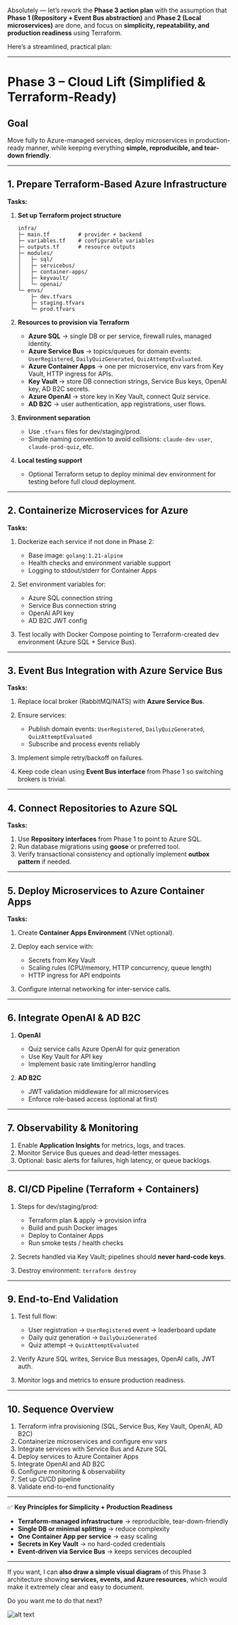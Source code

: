 Absolutely — let’s rework the **Phase 3 action plan** with the assumption that **Phase 1 (Repository + Event Bus abstraction)** and **Phase 2 (Local microservices)** are done, and focus on **simplicity, repeatability, and production readiness** using Terraform.

Here’s a streamlined, practical plan:

---

# **Phase 3 – Cloud Lift (Simplified & Terraform-Ready)**

## **Goal**

Move fully to Azure-managed services, deploy microservices in production-ready manner, while keeping everything **simple, reproducible, and tear-down friendly**.

---

## **1. Prepare Terraform-Based Azure Infrastructure**

**Tasks:**

1. **Set up Terraform project structure**

   ```
   infra/
   ├─ main.tf         # provider + backend
   ├─ variables.tf    # configurable variables
   ├─ outputs.tf      # resource outputs
   ├─ modules/
   │   ├─ sql/
   │   ├─ servicebus/
   │   ├─ container-apps/
   │   ├─ keyvault/
   │   └─ openai/
   └─ envs/
       ├─ dev.tfvars
       ├─ staging.tfvars
       └─ prod.tfvars
   ```

2. **Resources to provision via Terraform**

   * **Azure SQL** → single DB or per service, firewall rules, managed identity.
   * **Azure Service Bus** → topics/queues for domain events: `UserRegistered`, `DailyQuizGenerated`, `QuizAttemptEvaluated`.
   * **Azure Container Apps** → one per microservice, env vars from Key Vault, HTTP ingress for APIs.
   * **Key Vault** → store DB connection strings, Service Bus keys, OpenAI key, AD B2C secrets.
   * **Azure OpenAI** → store key in Key Vault, connect Quiz service.
   * **AD B2C** → user authentication, app registrations, user flows.

3. **Environment separation**

   * Use `.tfvars` files for dev/staging/prod.
   * Simple naming convention to avoid collisions: `claude-dev-user`, `claude-prod-quiz`, etc.

4. **Local testing support**

   * Optional Terraform setup to deploy minimal dev environment for testing before full cloud deployment.

---

## **2. Containerize Microservices for Azure**

**Tasks:**

1. Dockerize each service if not done in Phase 2:

   * Base image: `golang:1.21-alpine`
   * Health checks and environment variable support
   * Logging to stdout/stderr for Container Apps

2. Set environment variables for:

   * Azure SQL connection string
   * Service Bus connection string
   * OpenAI API key
   * AD B2C JWT config

3. Test locally with Docker Compose pointing to Terraform-created dev environment (Azure SQL + Service Bus).

---

## **3. Event Bus Integration with Azure Service Bus**

**Tasks:**

1. Replace local broker (RabbitMQ/NATS) with **Azure Service Bus**.
2. Ensure services:

   * Publish domain events: `UserRegistered`, `DailyQuizGenerated`, `QuizAttemptEvaluated`
   * Subscribe and process events reliably
3. Implement simple retry/backoff on failures.
4. Keep code clean using **Event Bus interface** from Phase 1 so switching brokers is trivial.

---

## **4. Connect Repositories to Azure SQL**

**Tasks:**

1. Use **Repository interfaces** from Phase 1 to point to Azure SQL.
2. Run database migrations using **goose** or preferred tool.
3. Verify transactional consistency and optionally implement **outbox pattern** if needed.

---

## **5. Deploy Microservices to Azure Container Apps**

**Tasks:**

1. Create **Container Apps Environment** (VNet optional).
2. Deploy each service with:

   * Secrets from Key Vault
   * Scaling rules (CPU/memory, HTTP concurrency, queue length)
   * HTTP ingress for API endpoints
3. Configure internal networking for inter-service calls.

---

## **6. Integrate OpenAI & AD B2C**

1. **OpenAI**

   * Quiz service calls Azure OpenAI for quiz generation
   * Use Key Vault for API key
   * Implement basic rate limiting/error handling

2. **AD B2C**

   * JWT validation middleware for all microservices
   * Enforce role-based access (optional at first)

---

## **7. Observability & Monitoring**

1. Enable **Application Insights** for metrics, logs, and traces.
2. Monitor Service Bus queues and dead-letter messages.
3. Optional: basic alerts for failures, high latency, or queue backlogs.

---

## **8. CI/CD Pipeline (Terraform + Containers)**

1. Steps for dev/staging/prod:

   * Terraform plan & apply → provision infra
   * Build and push Docker images
   * Deploy to Container Apps
   * Run smoke tests / health checks
2. Secrets handled via Key Vault; pipelines should **never hard-code keys**.
3. Destroy environment: `terraform destroy`

---

## **9. End-to-End Validation**

1. Test full flow:

   * User registration → `UserRegistered` event → leaderboard update
   * Daily quiz generation → `DailyQuizGenerated`
   * Quiz attempt → `QuizAttemptEvaluated`
2. Verify Azure SQL writes, Service Bus messages, OpenAI calls, JWT auth.
3. Monitor logs and metrics to ensure production readiness.

---

## **10. Sequence Overview**

1. Terraform infra provisioning (SQL, Service Bus, Key Vault, OpenAI, AD B2C)
2. Containerize microservices and configure env vars
3. Integrate services with Service Bus and Azure SQL
4. Deploy services to Azure Container Apps
5. Integrate OpenAI and AD B2C
6. Configure monitoring & observability
7. Set up CI/CD pipeline
8. Validate end-to-end functionality

---

✅ **Key Principles for Simplicity + Production Readiness**

* **Terraform-managed infrastructure** → reproducible, tear-down-friendly
* **Single DB or minimal splitting** → reduce complexity
* **One Container App per service** → easy scaling
* **Secrets in Key Vault** → no hard-coded credentials
* **Event-driven via Service Bus** → keeps services decoupled

---

If you want, I can **also draw a simple visual diagram** of this Phase 3 architecture showing **services, events, and Azure resources**, which would make it extremely clear and easy to document.

Do you want me to do that next?

![alt text](image-2.png)